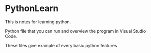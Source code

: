 # PythonLearn
This is notes for learning python. 

Python file that you can run and overview the program in Visual Studio Code.

These files give example of every basic python features


